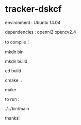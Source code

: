 # tracker-dskcf

environment : Ubuntu 14.04

dependencies : openni2 opencv2.4



to compile：

  mkdir bin

  mkdir build

  cd build

  cmake ..

  make

to run : 

  ./../bin/main

thanks!
